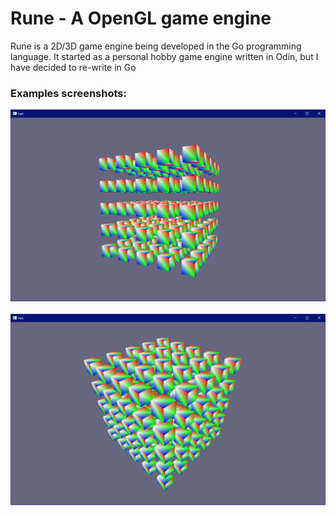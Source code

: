 # Rune - A OpenGL game engine

Rune is a 2D/3D game engine being developed in the Go programming language. 
It started as a personal hobby game engine written in Odin, but I have decided to re-write in Go

### Examples screenshots:
![](https://github.com/Mrso73/Rune/blob/main/examples/images/example1.png)
<br/>
<br/>
![](https://github.com/Mrso73/Rune/blob/main/examples/images/example2.png)
